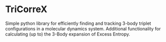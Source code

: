 # TriCorreX
Simple python library for efficiently finding and tracking 3-body triplet configurations in a molecular dynamics system. Additional functionality for calculating (up to) the 3-Body expansion of Excess Entropy.
